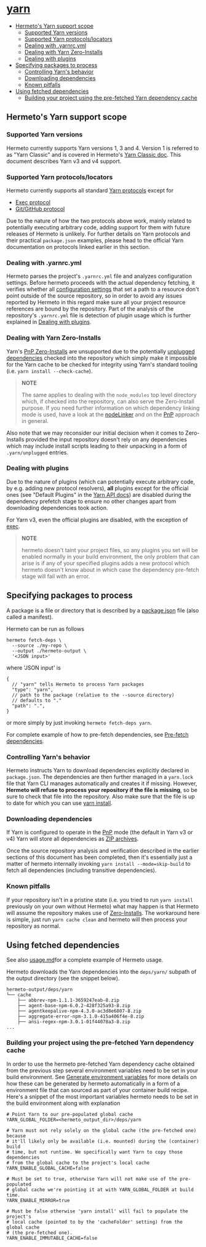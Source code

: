 # [yarn][]

- [Hermeto's Yarn support scope](#hermetos-yarn-support-scope)
  - [Supported Yarn versions](#supported-yarn-versions)
  - [Supported Yarn protocols/locators](#supported-yarn-protocolslocators)
  - [Dealing with .yarnrc.yml](#dealing-with-yarnrcyml)
  - [Dealing with Yarn Zero-Installs](#dealing-with-yarn-zero-installs)
  - [Dealing with plugins](#dealing-with-plugins)
- [Specifying packages to process](#specifying-packages-to-process)
  - [Controlling Yarn's behavior](#controlling-yarns-behavior)
  - [Downloading dependencies](#downloading-dependencies)
  - [Known pitfalls](#known-pitfalls)
- [Using fetched dependencies](#using-fetched-dependencies)
  - [Building your project using the pre-fetched Yarn dependency cache](#building-your-project-using-the-pre-fetched-yarn-dependency-cache)

## Hermeto's Yarn support scope

### Supported Yarn versions

Hermeto currently supports Yarn versions 1, 3 and 4. Version 1 is referred to as
"Yarn Classic" and is covered in Hermeto's [Yarn Classic doc][]. This document
describes Yarn v3 and v4 support.

### Supported Yarn protocols/locators

Hermeto currently supports all standard [Yarn protocols][] except for

- [Exec protocol][]
- [Git/GitHub protocol][]

Due to the nature of how the two protocols above work, mainly related to
potentially executing arbitrary code, adding support for them with future
releases of Hermeto is unlikely. For further details on Yarn protocols and their
practical `package.json` examples, please head to the official Yarn
documentation on protocols linked earlier in this section.

### Dealing with .yarnrc.yml

Hermeto parses the project's `.yarnrc.yml` file and analyzes configuration
settings. Before hermeto proceeds with the actual dependency fetching, it
verifies whether all [configuration settings][] that set a path to a resource
don't point outside of the source repository, so in order to avoid any issues
reported by Hermeto in this regard make sure all your project resource
references are bound by the repository. Part of the analysis of the repository's
`.yarnrc.yml` file is detection of plugin usage which is further explained in
[Dealing with plugins](#dealing-with-plugins).

### Dealing with Yarn Zero-Installs

Yarn's [PnP Zero-Installs][] are unsupported due to the potentially
[unplugged dependencies][] checked into the repository which simply make it
impossible for the Yarn cache to be checked for integrity using Yarn's standard
tooling (i.e. `yarn install --check-cache`).

> **NOTE**
>
> The same applies to dealing with the `node_modules` top level directory which,
> if checked into the repository, can also serve the Zero-Install purpose. If
> you need further information on which dependency linking mode is used, have a
> look at the [nodeLinker][] and on the [PnP][] approach in general.

Also note that we may reconsider our initial decision when it comes to
Zero-Installs provided the input repository doesn't rely on any dependencies
which may include install scripts leading to their unpacking in a form of
`.yarn/unplugged` entries.

### Dealing with plugins

Due to the nature of plugins (which can potentially execute arbitrary code, by
e.g. adding new protocol resolvers), **all** plugins except for the official
ones (see "Default Plugins" in the [Yarn API docs][]) are disabled during the
dependency prefetch stage to ensure no other changes apart from downloading
dependencies took action.

For Yarn v3, even the official plugins are disabled, with the exception of
[exec][].

> **NOTE**
>
> hermeto doesn't taint your project files, so any plugins you set will be
> enabled normally in your build environment, the only problem that can arise is
> if any of your specified plugins adds a new protocol which hermeto doesn't
> know about in which case the dependency pre-fetch stage will fail with an
> error.

## Specifying packages to process

A package is a file or directory that is described by a [package.json][] file
(also called a manifest).

Hermeto can be run as follows

```shell
hermeto fetch-deps \
  --source ./my-repo \
  --output ./hermeto-output \
  '<JSON input>'
```

where 'JSON input' is

```jsonc
{
  // "yarn" tells Hermeto to process Yarn packages
  "type": "yarn",
  // path to the package (relative to the --source directory)
  // defaults to "."
  "path": ".",
}
```

or more simply by just invoking `hermeto fetch-deps yarn`.

For complete example of how to pre-fetch dependencies, see
[Pre-fetch dependencies][].

### Controlling Yarn's behavior

Hermeto instructs Yarn to download dependencies explicitly declared in
`package.json`. The dependencies are then further managed in a `yarn.lock` file
that Yarn CLI manages automatically and creates it if missing. However,
**Hermeto will refuse to process your repository if the file is missing**, so be
sure to check that file into the repository. Also make sure that the file is up
to date for which you can use [yarn install][].

### Downloading dependencies

If Yarn is configured to operate in the [PnP][] mode (the default in Yarn v3 or
v4) Yarn will store all dependencies as [ZIP archives][].

Once the source repository analysis and verification described in the earlier
sections of this document has been completed, then it's essentially just a
matter of hermeto internally invoking `yarn install --mode=skip-build` to fetch
all dependencies (including transitive dependencies).

### Known pitfalls

If your repository isn't in a pristine state (i.e. you tried to run `yarn
install` previously on your own without Hermeto) what may happen is that Hermeto
will assume the repository makes use of
[Zero-Installs](#dealing-with-yarn-zero-installs). The workaround here is
simple, just run `yarn cache clean` and hermeto will then process your
repository as normal.

## Using fetched dependencies

See also [usage.md][]for a complete example of Hermeto usage.

Hermeto downloads the Yarn dependencies into the `deps/yarn/` subpath of the
output directory (see the snippet below).

```text
hermeto-output/deps/yarn
└── cache
    ├── abbrev-npm-1.1.1-3659247eab-8.zip
    ├── agent-base-npm-6.0.2-428f325a93-8.zip
    ├── agentkeepalive-npm-4.3.0-ac3d8e6807-8.zip
    ├── aggregate-error-npm-3.1.0-415a406f4e-8.zip
    ├── ansi-regex-npm-3.0.1-01f44078a3-8.zip
...
```

### Building your project using the pre-fetched Yarn dependency cache

In order to use the hermeto pre-fetched Yarn dependency cache obtained from the
previous step several environment variables need to be set in your build
environment. See [Generate environment variables][] for more details on how
these can be generated by hermeto automatically in a form of a environment file
that can sourced as part of your container build recipe. Here's a snippet of the
most important variables hermeto needs to be set in the build environment along
with explanation

```shell
# Point Yarn to our pre-populated global cache
YARN_GLOBAL_FOLDER=<hermeto_output_dir>/deps/yarn

# Yarn must not rely solely on the global cache (the pre-fetched one) because
# it'll likely only be available (i.e. mounted) during the (container) build
# time, but not runtime. We specifically want Yarn to copy those dependencies
# from the global cache to the project's local cache
YARN_ENABLE_GLOBAL_CACHE=false

# Must be set to true, otherwise Yarn will not make use of the pre-populated
# global cache we're pointing it at with YARN_GLOBAL_FOLDER at build time.
YARN_ENABLE_MIRROR=true

# Must be false otherwise 'yarn install' will fail to populate the project's
# local cache (pointed to by the 'cacheFolder' setting) from the global cache
# (the pre-fetched one).
YARN_ENABLE_IMMUTABLE_CACHE=false
```

[Generate environment variables]: usage.md#generate-environment-variables-yarn
[Pre-fetch dependencies]: usage.md#pre-fetch-dependencies-yarn
[usage.md]: usage.md

[configuration settings]: https://yarnpkg.com/configuration/yarnrc
[Exec protocol]: https://yarnpkg.com/protocol/exec
[exec]: https://v3.yarnpkg.com/features/plugins#official-plugins
[Git/GitHub protocol]: https://yarnpkg.com/protocol/git
[nodeLinker]: https://yarnpkg.com/configuration/yarnrc#nodeLinker
[package.json]: https://yarnpkg.com/configuration/manifest
[PnP Zero-Installs]: https://yarnpkg.com/features/caching#zero-installs
[PnP]: https://yarnpkg.com/features/pnp
[unplugged dependencies]: https://yarnpkg.com/advanced/lexicon#unplugged-package
[Yarn API docs]: https://yarnpkg.com/api
[Yarn Classic doc]: https://hermetoproject.github.io/hermeto/yarn_classic
[yarn install]: https://yarnpkg.com/getting-started/usage/#installing-all-the-dependencies
[Yarn protocols]: https://yarnpkg.com/protocols
[yarn]: https://yarnpkg.com
[ZIP archives]: https://yarnpkg.com/features/pnp/#packages-are-stored-inside-zip-archives-how-can-i-access-their-files
